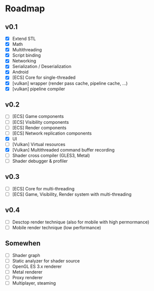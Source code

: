 # Roadmap

## v0.1
- [x] Extend STL
- [x] Math
- [x] Multithreading
- [x] Script binding
- [x] Networking
- [x] Serialization / Deserialization
- [x] Android
- [x] [ECS] Core for single-threaded
- [x] [vulkan] wrapper (render pass cache, pipeline cache, ...)
- [x] [vulkan] pipeline compiler

## v0.2
- [ ] [ECS] Game components
- [ ] [ECS] Visibility components
- [ ] [ECS] Render components
- [ ] [ECS] Network replication components
- [x] UI
- [ ] [Vulkan] Virtual resources
- [x] [Vulkan] Multithreaded command buffer recording
- [ ] Shader cross compiler (GLES3, Metal)
- [ ] Shader debugger & profiler

## v0.3
- [ ] [ECS] Core for multi-threading
- [ ] [ECS] Game, Visibility, Render system with multi-threading

## v0.4
- [ ] Desctop render technique (also for mobile with high permormance)
- [ ] Mobile render technique (low performance)

## Somewhen
- [ ] Shader graph
- [ ] Static analyzer for shader source
- [ ] OpenGL ES 3.x renderer
- [ ] Metal renderer
- [ ] Proxy renderer
- [ ] Multiplayer, steaming
